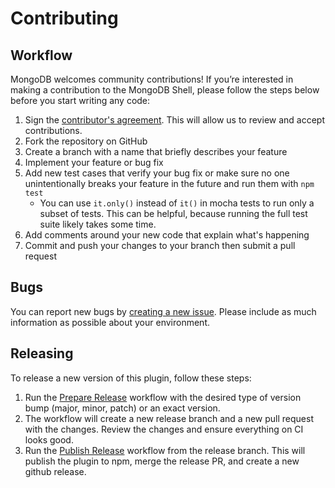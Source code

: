 # Contributing

## Workflow

MongoDB welcomes community contributions! If you’re interested in making a contribution to the MongoDB Shell, please follow the steps below before you start writing any code:

1. Sign the [contributor's agreement](https://www.mongodb.com/contributor). This will allow us to review and accept contributions.
1. Fork the repository on GitHub
1. Create a branch with a name that briefly describes your feature
1. Implement your feature or bug fix
1. Add new test cases that verify your bug fix or make sure no one
   unintentionally breaks your feature in the future and run them with `npm test`
   - You can use `it.only()` instead of `it()` in mocha tests to run only a subset of tests.
     This can be helpful, because running the full test suite likely takes some time.
1. Add comments around your new code that explain what's happening
1. Commit and push your changes to your branch then submit a pull request

## Bugs

You can report new bugs by
[creating a new issue](https://github.com/mongodb-js/oidc-plugin/issues).
Please include as much information as possible about your environment.

## Releasing

To release a new version of this plugin, follow these steps:

1. Run the [Prepare Release](https://github.com/mongodb-js/oidc-plugin/actions/workflows/prepare-release.yml) workflow with the desired type of version bump (major, minor, patch) or an exact version.
1. The workflow will create a new release branch and a new pull request with the changes. Review the changes and ensure everything on CI looks good.
1. Run the [Publish Release](https://github.com/mongodb-js/oidc-plugin/actions/workflows/publish-release.yml) workflow from the release branch. This will publish the plugin to npm, merge the release PR, and create a new github release.
